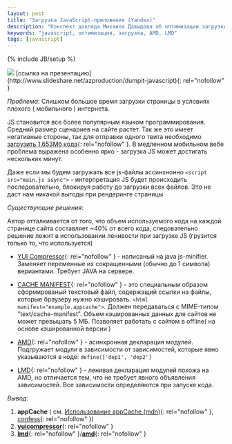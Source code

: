 ```yaml
---
layout: post
title: "Загрузка JavaScript-приложения (Yandex)"
description: "Конспект доклада Михаила Давыдова об оптимизации загрузки JavaScript"
keywords: "javascript, оптимизация, загрузка, AMD, LMD"
tags: [javascript]
---
```

{% include JB/setup %}


<img src="http://31808.selcdn.ru/it-prm/pics/dump.png" class="img-center">
[ссылка на презентацию](http://www.slideshare.net/azproduction/dumpit-javascript){: rel="nofollow" }

*Проблема*: Слишком большое время загрузки страницы в условиях плохого ( мобильного ) интернета.

JS становится все более популярным языком программирования. Средний размер сценариев на сайте растет. 
Так же это имеет негативные стороны, так для отправки одного твита необходимо [загрузить 1.653Мб кода](http://mike.teczno.com/notes/bandwidth.html){: rel="nofollow" }. В медленном мобильном вебе проблема выражена особенно ярко - загрузка JS может достигать нескольких минут. 

Даже если мы будем загружать все js-файлы ассинхнонно `<script src="main.js async">` - интерпретация JS будет происходить последовательно, блокируя работу до загрузки всех файлов. Это не даст нам никакой выгоды при рендеринге страницы

*Существующие решения*:

Автор отталкивается от того, что объем используемого кода на каждой странице сайта составляет ~40% от всего кода, следовательно решение лежит в использовании ленивости при загрузке JS (грузится только то, что используется)

*	[YUI Compressor](http://developer.yahoo.com/yui/compressor/){: rel="nofollow" } - написаный на java js-minifier. Заменяет переменные их сокращенными (обычно до 1 символа) вериантами. Требует JAVA на серверe. 
*	[CACHE MANIFEST](http://www.html5rocks.com/ru/tutorials/appcache/beginner/){: rel="nofollow" } - это специальным образом сформированый текстовый файл, содержащий ссылки на файлы, которые браузеру нужно кэшировать. `<html manifest="example.appcache">`. Должен передаваться с MIME-типом "text/cache-manifest". Объем кэшированных данных для сайтов не может превышать 5 МБ. Позволяет работать с сайтом в offline( на основе кэшированной версии )

	
	
*	[AMD](http://requirejs.org/){: rel="nofollow" } - асинхронная декларация модулей. Подгружает модули в зависимости от зависимостей, которые явно указываются в коде: `define(['dep1', 'dep2']`
*	[LMD](https://github.com/azproduction/lmd){: rel="nofollow" } - ленивая декларация модулей похожа на AMD, но отличается тем, что не требует явного объявления зависимостей. Все зависимости определяются при запуске кода. 

*Вывод*:

1. **appCache**  ( см. [Использование appCache (mdn)](https://developer.mozilla.org/en/Using_Application_Cache){: rel="nofollow" }, [confess](https://github.com/jamesgpearce/confess){: rel="nofollow" })
2. [**yuicompressor**](http://developer.yahoo.com/yui/compressor/){: rel="nofollow" }
3. [**lmd**](https://github.com/azproduction){: rel="nofollow" }/[**amd**](http://requirejs.org/){: rel="nofollow" }